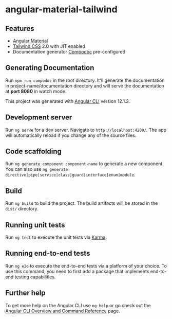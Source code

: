 # angular-material-tailwind

## Features

+ [Angular Material](https://material.angular.io)
+ [Tailwind CSS](https://tailwindcss.com/) 2.0 with JIT enabled
+ Documentation generator [Compodoc](https://compodoc.app) pre-configured

## Generating Documentation
Run `npm run compodoc` in the root directory. It'll generate the documentation in project-name/documentation directory and will serve the documentation at **port 8080** in watch mode.


This project was generated with [Angular CLI](https://github.com/angular/angular-cli) version 12.1.3.

## Development server

Run `ng serve` for a dev server. Navigate to `http://localhost:4200/`. The app will automatically reload if you change any of the source files.

## Code scaffolding

Run `ng generate component component-name` to generate a new component. You can also use `ng generate directive|pipe|service|class|guard|interface|enum|module`.

## Build

Run `ng build` to build the project. The build artifacts will be stored in the `dist/` directory.

## Running unit tests

Run `ng test` to execute the unit tests via [Karma](https://karma-runner.github.io).

## Running end-to-end tests

Run `ng e2e` to execute the end-to-end tests via a platform of your choice. To use this command, you need to first add a package that implements end-to-end testing capabilities.

## Further help

To get more help on the Angular CLI use `ng help` or go check out the [Angular CLI Overview and Command Reference](https://angular.io/cli) page.
